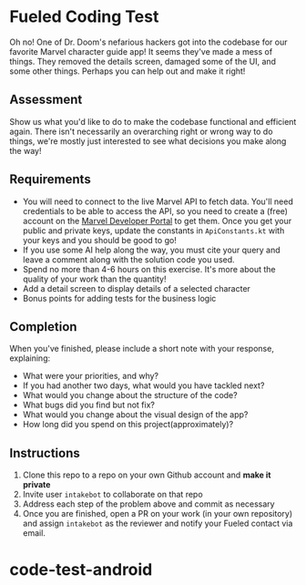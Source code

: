 # Fueled Coding Test
Oh no! One of Dr. Doom's nefarious hackers got into the codebase for our favorite Marvel character guide app! It seems they've made a mess of things. They removed the details screen, damaged some of the UI, and some other things. Perhaps you can help out and make it right!

## Assessment
Show us what you'd like to do to make the codebase functional and efficient again. There isn't necessarily an overarching right or wrong way to do things, we're mostly just interested to see what decisions you make along the way!

## Requirements
- You will need to connect to the live Marvel API to fetch data. You'll need credentials to be able to access the API, so you need to create a (free) account on the [Marvel Developer Portal](https://developer.marvel.com/) to get them. Once you get your public and private keys, update the constants in `ApiConstants.kt` with your keys and you should be good to go!
- If you use some AI help along the way, you must cite your query and leave a comment along with the solution code you used.
- Spend no more than 4-6 hours on this exercise. It's more about the quality of your work than the quantity!
- Add a detail screen to display details of a selected character
- Bonus points for adding tests for the business logic

## Completion
When you've finished, please include a short note with your response, explaining:
- What were your priorities, and why?
- If you had another two days, what would you have tackled next?
- What would you change about the structure of the code?
- What bugs did you find but not fix?
- What would you change about the visual design of the app?
- How long did you spend on this project(approximately)?

## Instructions
1. Clone this repo to a repo on your own Github account and **make it private**
2. Invite user `intakebot` to collaborate on that repo
3. Address each step of the problem above and commit as necessary
4. Once you are finished, open a PR on your work (in your own repository) and assign `intakebot` as the reviewer and notify your Fueled contact via email.
# code-test-android
